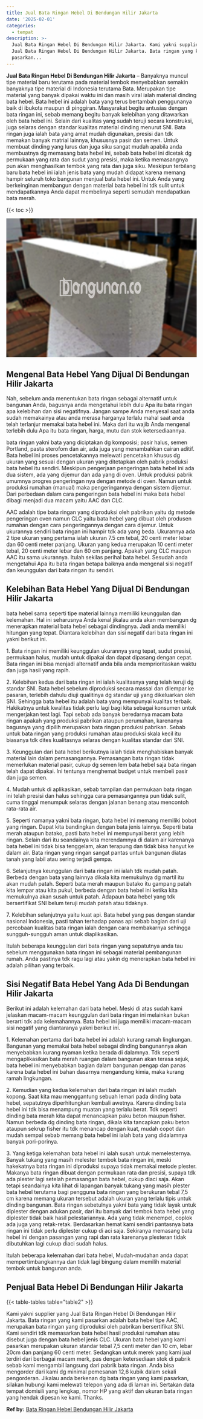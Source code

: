 ```yaml
---
title: Jual Bata Ringan Hebel Di Bendungan Hilir Jakarta
date: '2025-02-01'
categories:
  - tempat
description: >-
  Jual Bata Ringan Hebel Di Bendungan Hilir Jakarta. Kami yakni supplier yang
  Jual Bata Ringan Hebel Di Bendungan Hilir Jakarta. Bata ringan yang kami
  pasarkan...
---
```


**Jual Bata Ringan Hebel Di Bendungan Hilir Jakarta** – Banyaknya muncul tipe material baru terutama pada material tembok menyebabkan semakin banyaknya tipe material di Indonesia terutama Bata. Merupakan tipe material yang banyak dipakai waktu ini dan masih viral ialah material dinding bata hebel. Bata hebel ini adalah bata yang terus bertambah penggunanya baik di ibukota maupun di pinggiran. Masyarakat begitu antusias dengan bata ringan ini, sebab memang begitu banyak kelebihan yang ditawarkan oleh bata hebel ini. Selain dari kualitas yang sudah teruji secara konstruksi, juga selaras dengan standar kualitas material dinding menurut SNI. Bata ringan juga ialah bata yang amat mudah digunakan, presisi dan tdk memakan banyak matrial lainnya, khususnya pasir dan semen. Untuk membuat dinding yang lurus dan juga siku sangat mudah apabila anda membuatnya dg memasang bata hebel ini, sebab bata hebel ini dicetak dg permukaan yang rata dan sudut yang presisi, maka ketika memasangnya pun akan menghasilkan tembok yang rata dan juga siku. Meskipun terbilang baru bata hebel ini ialah jenis bata yang mudah didapat karena memang hampir seluruh toko bangunan menjual bata hebel ini. Untuk Anda yang berkeinginan membangun dengan material bata hebel ini tdk sulit untuk mendapatkannya Anda dapat membelinya seperti semudah mendapatkan bata merah.

{{< toc >}}

![Jual Bata Ringan Hebel Di Bendungan Hilir Jakarta](/images/jual-hebel-murah-30.png)

## Mengenal Bata Hebel Yang Dijual Di Bendungan Hilir Jakarta

Nah, sebelum anda menentukan bata ringan sebagai alternatif untuk bangunan Anda, bagusnya anda mengetahui lebih dulu Apa itu bata ringan apa kelebihan dan sisi negatifnya. Jangan sampe Anda menyesal saat anda sudah memakainya atau anda merasa harganya terlalu mahal saat anda telah terlanjur memakai bata hebel ini. Maka dari itu wajib Anda mengenal terlebih dulu Apa itu bata ringan, harga, mutu dan stok ketersediaannya.

bata ringan yakni bata yang diciptakan dg komposisi; pasir halus, semen Portland, pasta sterofom dan air, ada juga yang menambahkan cairan aditif. Bata hebel ini proses pencetakannya melewati pencetakan khusus dg ukuran yang sesuai dengan ukuran yang ditetapkan oleh pabrik produksi bata hebel itu sendiri. Meskipun pengerjaan pengeringan bata hebel ini ada dua sistem, ada yang dijemur dan ada yang di oven. Untuk produksi pabrik umumnya progres pengeringan nya dengan metode di oven. Namun untuk produksi rumahan (manual) maka pengeringannya dengan sistem dijemur. Dari perbedaan dalam cara pengeringan bata hebel ini maka bata hebel dibagi menjadi dua macam yaitu AAC dan CLC.

AAC adalah tipe bata ringan yang diproduksi oleh pabrikan yaitu dg metode pengeringan oven namun CLC yaitu bata hebel yang dibuat oleh produsen rumahan dengan cara pengeringannya dengan cara dijemur. Untuk ukurannya sendiri bata ringan ini hampir tdk ada yang beda. Ukurannya ada 2 tipe ukuran yang pertama ialah ukuran 7.5 cm tebal, 20 centi meter lebar dan 60 centi meter panjang. Ukuran yang kedua merupakan 10 centi meter tebal, 20 centi meter lebar dan 60 cm panjang. Apakah yang CLC maupun AAC itu sama ukurannya. Itulah sekilas perihal bata hebel. Sesudah anda mengetahui Apa itu bata ringan betapa baiknya anda mengenal sisi negatif dan keunggulan dari bata ringan itu sendiri.

## Kelebihan Bata Hebel Yang Dijual Di Bendungan Hilir Jakarta

bata hebel sama seperti tipe material lainnya memiliki keunggulan dan kelemahan. Hal ini seharusnya Anda kenal jikalau anda akan membangun dg menerapkan material bata hebel sebagai dindingnya. Jadi anda memiliki hitungan yang tepat. Diantara kelebihan dan sisi negatif dari bata ringan ini yakni berikut ini.

1\. Bata ringan ini memiliki keunggulan ukurannya yang tepat, sudut presisi, permukaan halus, mudah untuk dipakai dan dapat dipasang dengan cepat. Bata ringan ini bisa menjadi alternatif anda bila anda memprioritaskan waktu dan juga hasil yang rapih.

2\. Kelebihan kedua dari bata ringan ini ialah kualitasnya yang telah teruji dg standar SNI. Bata hebel sebelum diproduksi secara massal dan dilempar ke pasaran, terlebih dahulu diuji qualitinya dg standar uji yang dikeluarkan oleh SNI. Sehingga bata hebel itu adalah bata yang mempunyai kualitas terbaik. Hakikatnya untuk kwalitas tidak perlu lagi bagi kita sebagai konsumen untuk mengerjakan test lagi. Tapi sebab ada banyak beredarnya macam bata ringan apakah yang produksi pabrikan ataupun perumahan, karenanya bagusnya yang dipilih merupakan bata ringan produksi pabrikan. Sebab untuk bata ringan yang produksi rumahan atau produksi skala kecil itu biasanya tdk dites kualitasnya selaras dengan kualitas standar dari SNI.

3\. Keunggulan dari bata hebel berikutnya ialah tidak menghabiskan banyak material lain dalam pemasangannya. Pemasangan bata ringan tidak memerlukan material pasir, cukup dg semen lem bata hebel saja bata ringan telah dapat dipakai. Ini tentunya menghemat budget untuk membeli pasir dan juga semen.

4\. Mudah untuk di aplikasikan, sebab tampilan dan permukaan bata ringan ini telah presisi dan halus sehingga cara pemasangannya pun tidak sulit, cuma tinggal menumpuk selaras dengan jalanan benang atau mencontoh rata-rata air.

5\. Seperti namanya yakni bata ringan, bata hebel ini memang memiliki bobot yang ringan. Dapat kita bandingkan dengan bata jenis lainnya. Seperti bata merah ataupun batako, pasti bata hebel ini mempunyai berat yang lebih ringan. Selain dari itu seandainya kita merendamnya di dalam air karenanya bata hebel ini tidak bisa tenggelam, akan terapung dan tidak bisa hanyut ke dalam air. Bata ringan yang ringan sangat pantas untuk bangunan diatas tanah yang labil atau sering terjadi gempa.

6\. Selanjutnya keunggulan dari bata ringan ini ialah tdk mudah patah. Berbeda dengan bata yang lainnya dikala kita memukulnya dg martil itu akan mudah patah. Seperti bata merah maupun batako itu gampang patah kita lempar atau kita pukul, berbeda dengan bata hebel ini ketika kita memukulnya akan susah untuk patah. Adapaun bata hebel yang tdk bersertifikat SNI belum teruji mudah patah atau tidaknya.

7\. Kelebihan selanjutnya yaitu kuat api. Bata hebel yang pas dengan standar nasional Indonesia, pasti tahan terhadap panas api sebab bagian dari uji percobaan kualitas bata ringan ialah dengan cara membakarnya sehingga sungguh-sungguh aman untuk diaplikasikan.

Itulah beberapa keunggulan dari bata ringan yang sepatutnya anda tau sebelum menggunakan bata ringan ini sebagai material pembangunan rumah. Anda pastinya tdk ragu lagi atau yakin dg menerapkan bata hebel ini adalah pilihan yang terbaik.

## Sisi Negatif Bata Hebel Yang Ada Di Bendungan Hilir Jakarta

Berikut ini adalah kelemahan dari bata hebel. Meski di atas sudah kami jelaskan macam-macam keunggulan dari bata ringan ini melainkan bukan berarti tdk ada kelemahannya. Bata hebel ini juga memiliki macam-macam sisi negatif yang diantaranya yakni berikut ini.

1\. Kelemahan pertama dari bata hebel ini adalah kurang ramah lingkungan. Bangunan yang memakai bata hebel sebagai dinding bangunannya akan menyebabkan kurang nyaman ketika berada di dalamnya. Tdk seperti mengaplikasikan bata merah ruangan dalam bangunan akan terasa sejuk, bata hebel ini menyebabkan bagian dalam bangunan pengap dan panas karena bata hebel ini bahan dasarnya mengandung kimia, maka kurang ramah lingkungan.

2\. Kemudian yang kedua kelemahan dari bata ringan ini ialah mudah kopong. Saat kita mau menggantung sebuah lemari pada dinding bata hebel, sepatutnya diperhitungkan kembali awetnya. Karena dinding bata hebel ini tdk bisa menampung muatan yang terlalu berat. Tdk seperti dinding bata merah kita dapat menancapkan paku beton maupun fisher. Namun berbeda dg dinding bata ringan, dikala kita tancapkan paku beton ataupun sekrup fisher itu tdk menancap dengan kuat, mudah copot dan mudah sempal sebab memang bata hebel ini ialah bata yang didalamnya banyak pori-porinya.

3\. Yang ketiga kelemahan bata hebel ini ialah susah untuk memelesternya. Banyak tukang yang masih melester tembok bata ringan ini, meski hakekatnya bata ringan ini diproduksi supaya tidak memakai metode plester. Makanya bata ringan dibuat dengan permukaan rata dan presisi, supaya tdk ada plester lagi setelah pemasangan bata hebel, cukup diaci saja. Akan tetapi seandainya kita lihat di lapangan banyak tukang yang masih plester bata hebel terutama bagi pengguna bata ringan yang berukuran tebal 7,5 cm karena memang ukuran tersebut adalah ukuran yang terlalu tipis untuk dinding bangunan. Bata ringan sebetulnya yakni bata yang tidak layak untuk diplester dengan adukan pasir, dari itu banyak dari tembok bata hebel yang diplester tidak baik hasil pelestariannya. Ada yang tidak menempel, coplok ada juga yang retak-retak. Berdasarkan hemat kami sendiri pantasnya bata ringan ini tidak perlu diplester cukup di aci saja. Sekiranya memasang bata hebel ini dengan pasangan yang rapi dan rata karenanya plesteran tidak dibutuhkan lagi cukup diaci sudah halus.

Itulah beberapa kelemahan dari bata hebel, Mudah-mudahan anda dapat mempertimbangkannya dan tidak lagi bingung dalam memilih material tembok untuk bangunan anda.

## Penjual Bata Hebel Di Bendungan Hilir Jakarta

{{< table-tables table="table2" >}}

Kami yakni supplier yang Jual Bata Ringan Hebel Di Bendungan Hilir Jakarta. Bata ringan yang kami pasarkan adalah bata hebel tipe AAC, merupakan bata ringan yang diproduksi oleh pabrikan bersertifikat SNI. Kami sendiri tdk memasarkan bata hebel hasil produksi rumahan atau disebut juga dengan bata hebel jenis CLC. Ukuran bata hebel yang kami pasarkan merupakan ukuran standar tebal 7,5 centi meter dan 10 cm, lebar 20cm dan panjang 60 centi meter. Sedangkan untuk merek yang kami jual terdiri dari berbagai macam merk, pas dengan ketersediaan stok di pabrik sebab kami mengambil langsung dari pabrik bata ringan. Anda bisa mengorder dari kami dg minimal pemesanan 12,6 kubik dalam sekali pengorderan. Jikalau anda berkenan dg bata ringan yang kami pasarkan, silakan hubungi kami melewati telepon yang ada di laman ini. Sertakan data tempat domisili yang lengkap, nomor HP yang aktif dan ukuran bata ringan yang hendak dipesan ke kami. Thanks.

**Ref by:** [Bata Ringan Hebel Bendungan Hilir Jakarta](https://id.wikipedia.org/wiki/Bata)
